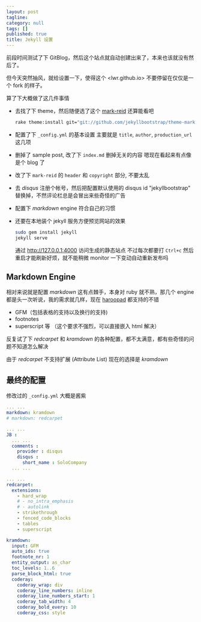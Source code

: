 ```yaml
---
layout: post
tagline:
category: null
tags: []
published: true
title: Jekyll 设置
---
```


前段时间测试了下 GitBlog，然后这个站点就自动创建出来了，本来也该就没有然后了。

但今天突然抽风，就给设置一下，使得这个 <lwr.github.io> 不要停留在仅仅是一个 fork 的样子。

算了下大概做了这几件事情

  - 去找了下 theme，然后随便选了这个 [mark-reid](http://mark.reid.name)
    还算能看吧

    ```bash
    rake theme:install git="git://github.com/jekyllbootstrap/theme-mark-reid.git"
    ```
  - 配置了下 `_config.yml` 的基本设置
    主要就是 `title`, `author`, `production_url` 这几项
  - 删掉了 sample post, 改了下 `index.md` 删掉无关的内容
    嗯现在看起来有点像是个 blog 了
  - 改了下 `mark-reid` 的 `header` 和 `copyright` 部分, 不要太乱
  - 去 *disqus* 注册个帐号，然后把配置默认使用的 disqus id "jekyllbootstrap" 替换掉，不然评论栏总是会冒出来些奇怪的广告
  - 配置下 *markdown* engine 符合自己的习惯
  - 还要在本地装个 jekyll 服务方便预览网站的效果

    ```bash
    sudo gem install jekyll
    jekyll serve
    ```
    通过 <http://127.0.0.1:4000> 访问生成的静态站点
    不过每次都要打 `Ctrl+c` 然后重启才能刷新好烦，就不能稍微 monitor 一下变动自动重新发布吗

## Markdown Engine
相对来说就是配置 *markdown* 这有点棘手，本身对 ruby 就不熟，那几个 engine 都是头一次听说，我的需求就几样，现在 [haroopad](http://pad.haroopress.com) 都支持的不错

  - GFM（包括表格的支持以及换行的支持)
  - footnotes
  - superscript 等 （这个要求不强烈，可以直接嵌入 html 解决）

反复试了下 *redcarpet* 和 *kramdown* 的各种配置，都不太满意，都有些奇怪的问题不知道怎么解决

由于 *redcarpet* 不支持扩展 (Attribute List) 现在的选择是 *kramdown*

## 最终的配置
修改过的 `_config.yml` 大概是酱紫

```yaml
... ...
markdown: kramdown
# markdown: redcarpet

... ...
JB :
  ... ...
  comments :
    provider : disqus
    disqus :
      short_name : SoloCompany
  ... ...

... ...
redcarpet:
  extensions:
    - hard_wrap
    # - no_intra_emphasis
    # - autolink
    - strikethrough
    - fenced_code_blocks
    - tables
    - superscript

kramdown:
  input: GFM
  auto_ids: true
  footnote_nr: 1
  entity_output: as_char
  toc_levels: 1..6
  parse_block_html: true
  coderay:
    coderay_wrap: div
    coderay_line_numbers: inline
    coderay_line_numbers_start: 1
    coderay_tab_width: 4
    coderay_bold_every: 10
    coderay_css: style


```
